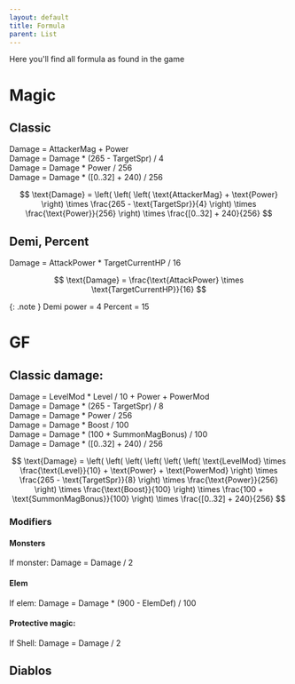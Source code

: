 ```yaml
---
layout: default
title: Formula
parent: List
---
```


Here you'll find all formula as found in the game

# Magic

## Classic

Damage = AttackerMag + Power  
Damage = Damage * (265 - TargetSpr) / 4  
Damage = Damage * Power / 256  
Damage = Damage * ([0..32] + 240) / 256   

$$
\text{Damage} = \left( \left( \left( \text{AttackerMag} + \text{Power} \right) \times \frac{265 - \text{TargetSpr}}{4} \right) \times \frac{\text{Power}}{256} \right) \times \frac{[0..32] + 240}{256}
$$

## Demi, Percent

Damage = AttackPower * TargetCurrentHP / 16

$$
\text{Damage} = \frac{\text{AttackPower} \times \text{TargetCurrentHP}}{16}
$$

{: .note }
Demi power = 4
Percent = 15

# GF

## Classic damage:

Damage = LevelMod * Level / 10 + Power + PowerMod  
Damage = Damage * (265 - TargetSpr) / 8  
Damage = Damage * Power / 256  
Damage = Damage * Boost / 100  
Damage = Damage * (100 + SummonMagBonus) / 100  
Damage = Damage * ([0..32] + 240) / 256   

$$
\text{Damage} = \left( \left( \left( \left( \left( \left( \text{LevelMod} \times \frac{\text{Level}}{10} + \text{Power} + \text{PowerMod} \right) \times \frac{265 - \text{TargetSpr}}{8} \right) \times \frac{\text{Power}}{256} \right) \times \frac{\text{Boost}}{100} \right) \times \frac{100 + \text{SummonMagBonus}}{100} \right) \times \frac{[0..32] + 240}{256}
$$

### Modifiers

#### Monsters
If monster: 
Damage = Damage / 2

#### Elem
If elem:
Damage = Damage * (900 - ElemDef) / 100

#### Protective magic:
If Shell:
Damage = Damage / 2

## Diablos





